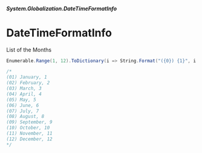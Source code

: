 ##### System.Globalization.DateTimeFormatInfo
# DateTimeFormatInfo

List of the Months
``` csharp
Enumerable.Range(1, 12).ToDictionary(i => String.Format("({0}) {1}", i.ToString("00"), DateTimeFormatInfo.CurrentInfo.GetMonthName(i)), i => i)

/*
(01) January, 1 
(02) February, 2 
(03) March, 3 
(04) April, 4 
(05) May, 5 
(06) June, 6 
(07) July, 7 
(08) August, 8 
(09) September, 9 
(10) October, 10 
(11) November, 11 
(12) December, 12
*/
```
